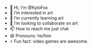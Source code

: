 - 👋 Hi, I’m @KyloFox
- 👀 I’m interested in art
- 🌱 I’m currently learning art
- 💞️ I’m looking to collaborate on art
- 📫 How to reach me just chat
- 😄 Pronouns: he/him
- ⚡ Fun fact: video games are awesome.

<!---
KyloFox/KyloFox is a ✨ special ✨ repository because its `README.md` (this file) appears on your GitHub profile.
You can click the Preview link to take a look at your changes.
--->
